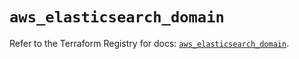 # `aws_elasticsearch_domain`

Refer to the Terraform Registry for docs: [`aws_elasticsearch_domain`](https://registry.terraform.io/providers/hashicorp/aws/6.7.0/docs/resources/elasticsearch_domain).
